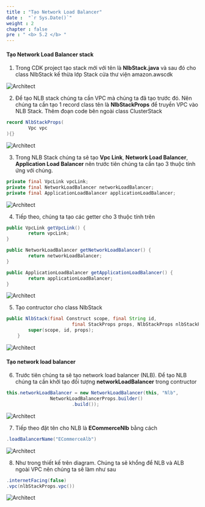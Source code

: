 ```yaml
---
title : "Tạo Network Load Balancer"
date :  "`r Sys.Date()`" 
weight : 2
chapter : false
pre : " <b> 5.2 </b> "
---
```


#### Tạo Network Load Balancer stack

1. Trong CDK project tạo stack mới với tên là **NlbStack.java** và sau đó cho class NlbStack kế thừa lớp Stack cửa thư viện amazon.awscdk

![Architect](/images/5/createNLB/01.png?featherlight=false&width=60pc)

2. Để tạo NLB stack chúng ta cần VPC mà chúng ta đã tạo trước đó. Nên chúng ta cần tạo 1 record class tên là **NlbStackProps** để truyền VPC vào NLB Stack. Thêm đoạn code bên ngoài class ClusterStack

```java
record NlbStackProps(
        Vpc vpc
){}
```

![Architect](/images/5/createNLB/02.png?featherlight=false&width=60pc)

3. Trong NLB Stack chúng ta sẽ tạo **Vpc Link**, **Network Load Balancer**, **Application Load Balancer** nên trước tiên chúng ta cần tạo 3 thuộc tính ứng với chúng.

```java
private final VpcLink vpcLink;
private final NetworkLoadBalancer networkLoadBalancer;
private final ApplicationLoadBalancer applicationLoadBalancer;
```
![Architect](/images/5/createNLB/03.png?featherlight=false&width=60pc)

4. Tiếp theo, chúng ta tạo các getter cho 3 thuộc tính trên

```java
public VpcLink getVpcLink() {
        return vpcLink;
}

public NetworkLoadBalancer getNetworkLoadBalancer() {
        return networkLoadBalancer;
}

public ApplicationLoadBalancer getApplicationLoadBalancer() {
        return applicationLoadBalancer;
}
```

![Architect](/images/5/createNLB/04.png?featherlight=false&width=60pc)

5. Tạo contructor cho class NlbStack 

```java
public NlbStack(final Construct scope, final String id,
                        final StackProps props, NlbStackProps nlbStackProps) {
        super(scope, id, props);
    }
```

![Architect](/images/5/createNLB/05.png?featherlight=false&width=60pc)

#### Tạo network load balancer

6. Trước tiên chúng ta sẽ tạo network load balancer (NLB). Để tạo NLB chúng ta cần khởi tạo đối tượng **networkLoadBalancer** trong contructor

```java
this.networkLoadBalancer = new NetworkLoadBalancer(this, "Nlb",
                NetworkLoadBalancerProps.builder()
                        .build());
```
![Architect](/images/5/createNLB/06.png?featherlight=false&width=60pc)

7. Tiếp theo đặt tên cho NLB là **ECommerceNlb** bằng cách

```java
.loadBalancerName("ECommerceAlb")
```

![Architect](/images/5/createNLB/07.png?featherlight=false&width=60pc)

8. Như trong thiết kế trên diagram. Chúng ta sẽ khổng để NLB và ALB ngoài VPC nên chúng ta sẽ làm như sau

```java
.internetFacing(false)
.vpc(nlbStackProps.vpc())
```
![Architect](/images/5/createNLB/08.png?featherlight=false&width=60pc)

